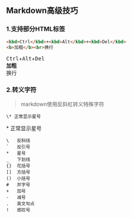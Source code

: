 ## Markdown高级技巧

### 1.支持部分HTML标签
```html
<kbd>Ctrl</kbd>+<kbd>Alt</kbd>+<kbd>Del</kbd>   
<b>加粗</b><br>换行
```
 <kbd>Ctrl</kbd>+<kbd>Alt</kbd>+<kbd>Del</kbd>   
 <b>加粗</b><br>换行

### 2.转义字符
>markdown使用反斜杠转义特殊字符

	\* 正常显示星号 
\* 正常显示星号 


    \   反斜线
    `   反引号
    *   星号
    _   下划线
    {}  花括号
    []  方括号
    ()  小括号
    #   井字号
    +   加号
    -   减号
    .   英文句点
    !   感叹号



